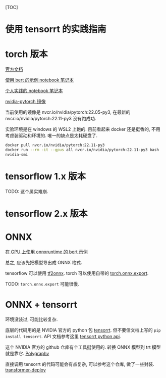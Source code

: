 [TOC]

# 使用 tensorrt 的实践指南

# torch 版本

[官方文档](https://pytorch.org/TensorRT/index.html)

[使用 bert 的示例 notebook 笔记本](https://github.com/pytorch/TensorRT/blob/master/notebooks/Hugging-Face-BERT.ipynb)

[个人实践的 notebook 笔记本](./torch/%E5%AE%9E%E8%B7%B5_torch_bert.ipynb)

[nvidia-pytorch 镜像](https://catalog.ngc.nvidia.com/orgs/nvidia/containers/pytorch)

当前使用的镜像是 nvcr.io/nvidia/pytorch:22.05-py3, 在最新的 nvcr.io/nvidia/pytorch:22.11-py3 没有跑成功.

实验环境是在 windows 的 WSL2 上跑的. 目前看起来 docker 还是挺香的, 不用考虑装驱动和环境的. 唯一的缺点是太耗硬盘了.

```bash
docker pull nvcr.io/nvidia/pytorch:22.11-py3
docker run --rm -it --gpus all nvcr.io/nvidia/pytorch:22.11-py3 bash
nvidia-smi
```

# tensorflow 1.x 版本

TODO: 这个属实难崩.

# tensorflow 2.x 版本

# ONNX

[在 GPU 上使用 onnxruntime 的 bert 示例](https://github.com/microsoft/onnxruntime/blob/main/onnxruntime/python/tools/transformers/notebooks/PyTorch_Bert-Squad_OnnxRuntime_GPU.ipynb)

总之, 应该先把模型导出成 ONNX 格式.

tensorflow 可以使用 [tf2onnx](https://github.com/onnx/tensorflow-onnx).
torch 可以使用自带的 [torch.onnx.export](https://pytorch.org/docs/stable/onnx.html#torch.onnx.export).

TODO: `torch.onnx.export` 可能很慢. 

# ONNX + tensorrt

环境没装过, 可能比较复杂.

底层的代码用的是 NVIDIA 官方的 python 包 [tensorrt](https://github.com/NVIDIA/TensorRT).
但不要信文档上写的 `pip install tensorrt`.
API 文档参考这里 [tensorrt python api](https://docs.nvidia.com/deeplearning/tensorrt/api/python_api/coreConcepts.html).

这个 NVIDIA 官方的 github 仓库有个工具挺使用的. 转换 ONNX 模型到 trt 模型就是靠它.
[Polygraphy](https://github.com/NVIDIA/TensorRT/tree/main/tools/Polygraphy/polygraphy/tools#converting-a-model-to-tensorrt)

直接调用 tensorrt 的代码可能会有点复杂, 可以参考这个仓库, 做了一些封装.
[transformer-deploy](https://github.com/ELS-RD/transformer-deploy/tree/v0.4.0)

